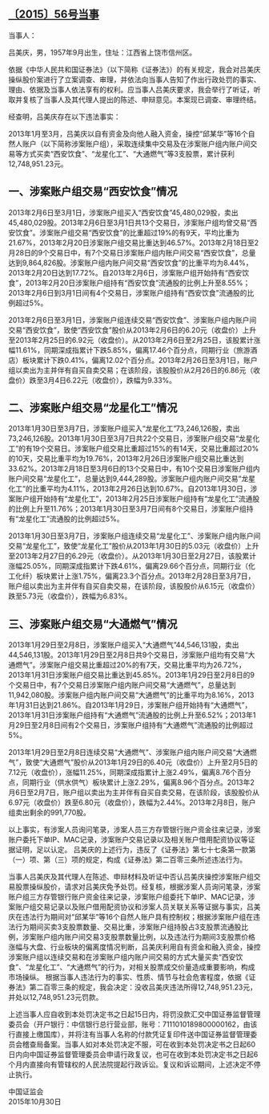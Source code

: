 ## [〔2015〕56号当事](http://www.csrc.gov.cn/pub/zjhpublic/G00306212/201511/t20151117_286792.htm)

当事人：

吕美庆，男，1957年9月出生，住址：江西省上饶市信州区。

依据《中华人民共和国证券法》（以下简称《证券法》）的有关规定，我会对吕美庆操纵股价案进行了立案调查、审理，并依法向当事人告知了作出行政处罚的事实、理由、依据及当事人依法享有的权利。应当事人吕美庆要求，我会举行了听证，听取并复核了当事人及其代理人提出的陈述、申辩意见。本案现已调查、审理终结。

经查明，吕美庆存在以下违法事实：

2013年1月至3月，吕美庆以自有资金及向他人融入资金，操控“邱某华”等16个自然人账户（以下简称涉案账户组），采取连续集中交易及在涉案账户组内账户间交易等方式买卖“西安饮食”、“龙星化工”、“大通燃气”等3支股票，累计获利12,748,951.23元。

## 一、涉案账户组交易“西安饮食”情况

2013年2月6日至3月1日，涉案账户组买入“西安饮食”45,480,029股，卖出45,480,029股。2013年2月6日至3月1日共13个交易日，涉案账户组均曾交易“西安饮食”。涉案账户组交易“西安饮食”的比重超过19%的有9天，平均比重为21.67%，2013年2月20日涉案账户组交易比重达到46.57%。2013年2月18日至2月28日的9个交易日中，有7个交易日涉案账户组内账户间交易“西安饮食”，总量达到9,864,826股。涉案账户组内账户间交易“西安饮食”的比重平均为8.44%，2013年2月20日达到17.72%。自2013年2月6日，涉案账户组开始持有“西安饮食”，2013年2月20日涉案账户组持有“西安饮食”流通股的比例上升至8.55%；2013年2月6日到3月1日间有4个交易日，涉案账户组持有“西安饮食”流通股的比例超过5%。

2013年2月6日至3月1日，涉案账户组连续交易“西安饮食”、涉案账户组内账户间交易“西安饮食”，致使“西安饮食”股价从2013年2月6日的6.20元（收盘价）上升至2013年2月25日的6.92元（收盘价）。从2013年2月6日至2月25日，该股累计涨幅11.61%，同期深成指累计下跌5.85%，偏离17.46个百分点，同期行业（旅游酒店）板块累计下跌0.41%，偏离12.02个百分点。2013年2月26日至3月1日，账户组以卖出为主并伴有自买自卖交易；在该阶段，该股股价从2月26日的6.86元（收盘价）跌至3月4日6.22元（收盘价），跌幅为9.33%。

## 二、涉案账户组交易“龙星化工”情况

2013年1月30日至3月7日，涉案账户组买入“龙星化工”73,246,126股，卖出73,246,126股。2013年1月30日至3月7日共22个交易日，涉案账户组交易“龙星化工”的有19个交易日。涉案账户组交易比重超过15%的有14天，交易比重超过20%的10天，交易比重平均为19.76%，2013年2月26日涉案账户组交易比重达到33.62%。2013年2月18日至3月6日的13个交易日中，有10个交易日涉案账户组内账户间交易“龙星化工”，总量达到9,444,289股。涉案账户组内账户间交易“龙星化工”的比重平均为4.11%，2013年2月26日达到10.67%。自2013年1月30日，涉案账户组开始持有“龙星化工”，2013年2月25日涉案账户组持有“龙星化工”流通股的比例上升至11.76%；2013年1月30日至3月7日间有8个交易日，涉案账户组持有“龙星化工”流通股的比例超过5%。

2013年1月30日至3月7日，涉案账户组连续交易“龙星化工”、涉案账户组内账户间交易“龙星化工”，致使“龙星化工”股价从2013年1月30日的5.03元（收盘价）上升至2013年2月27日的6.29元（收盘价）。从2013年1月30日至2月27日，该股累计涨幅25.05%，同期深成指累计下跌4.61%，偏离29.66个百分点，同期行业（化工化纤）板块累计上涨1.75%，偏离23.3个百分点。2013年2月28日至3月7日，账户组以卖出为主并伴有自买自卖交易，在该阶段，该股股价从6.15元（收盘价）跌至5.73元（收盘价），跌幅为6.83%。

## 三、涉案账户组交易“大通燃气”情况

2013年1月29日至2月8日，涉案账户组买入“大通燃气”44,546,131股，卖出44,546,131股。2013年1月29日至2月8日共9个交易日，涉案账户组均有交易“大通燃气”。涉案账户组交易比重超过20%的有7天，交易比重平均为26.72%，2013年1月31日涉案账户组交易比重达到45.85%。2013年1月29日至2月8日的9个交易日中，有7个交易日涉案账户组内账户间交易“大通燃气”，总量达到11,942,080股。涉案账户组内账户间交易“大通燃气”的比重平均为8.16%，2013年1月31日达到21.86%。自2013年1月29日，涉案账户组开始持有“大通燃气”，2013年1月31日涉案账户组持有“大通燃气”流通股的比例上升至6.52%；2013年1月29日至2月8日间有2个交易日，涉案账户组持有“大通燃气”流通股的比例超过5%。

2013年1月29日至2月8日连续交易“大通燃气”、涉案账户组内账户间交易“大通燃气”，致使“大通燃气”股价从2013年1月29日的6.40元（收盘价）上升至2月5日的7.12元（收盘价），涨幅11.25%，同期深成指累计上涨2.49%，偏离8.76个百分点，同期行业（供水供气）板块累计上涨2.29%，偏离8.96个百分点。2013年2月6日至2月7日，账户组以卖出为主并伴有自买自卖交易，在该阶段，该股股价从6.97元（收盘价）跌至6.80元（收盘价），跌幅为2.44%。2013年2月8日，账户组卖出剩余的991,770股。

以上事实，有涉案人员询问笔录，涉案人员三方存管银行账户资金往来记录，涉案账户委托下单IP、MAC记录，涉案账户交易记录以及相关账户借用配资协议等证据证明，足以认定。
吕美庆的上述行为，违反了《证券法》第七十七条第一款第（一）项、第（三）项的规定，构成《证券法》第二百零三条所述违法行为。

当事人吕美庆及其代理人在陈述、申辩材料及听证中否认吕美庆操控涉案账户组交易股票操纵股价，请求对吕美庆免予处罚。经复核，根据涉案人员询问笔录，涉案账户组三方存管银行账户资金往来记录，涉案账户组委托下单IP、MAC记录，涉案账户组交易记录以及账户借用配资协议和涉案人员关联关系等证据与事实，吕美庆在违法行为期间对“邱某华”等16个自然人账户具有控制权；根据涉案账户组在违法行为期间买卖3支股票数量、交易比重，涉案账户组持股占3支股票流通股比例，涉案账户组内账户间交易3支股票数量比例，以及违法行为期间3支股票价格涨幅与大盘、行业板块的偏离度情况判断，吕美庆利用自有资金和融入资金，操控涉案账户组以连续交易和在涉案账户组内账户间交易的方式大量买卖“西安饮食”、“龙星化工”、“大通燃气”的行为，对相关股票成交价量造成重要影响，构成市场操纵。
根据当事人违法行为的事实、性质、情节与社会危害程度，依据《证券法》第二百零三条的规定，我会决定：没收吕美庆违法所得12,748,951.23元，并处以12,748,951.23元罚款。

上述当事人应自收到本处罚决定书之日起15日内，将罚没款汇交中国证券监督管理委员会（开户银行：中信银行总行营业部，账号：7111010189800000162，由该行直接上缴国库），并将注有当事人名称的付款凭证复印件送中国证券监督管理委员会稽查局备案。当事人如对本处罚决定不服，可在收到本处罚决定书之日起60日内向中国证券监督管理委员会申请行政复议，也可在收到本处罚决定书之日起6个月内直接向有管辖权的人民法院提起行政诉讼。复议和诉讼期间，上述决定不停止执行。
 
 
 
 
中国证监会      
2015年10月30日    